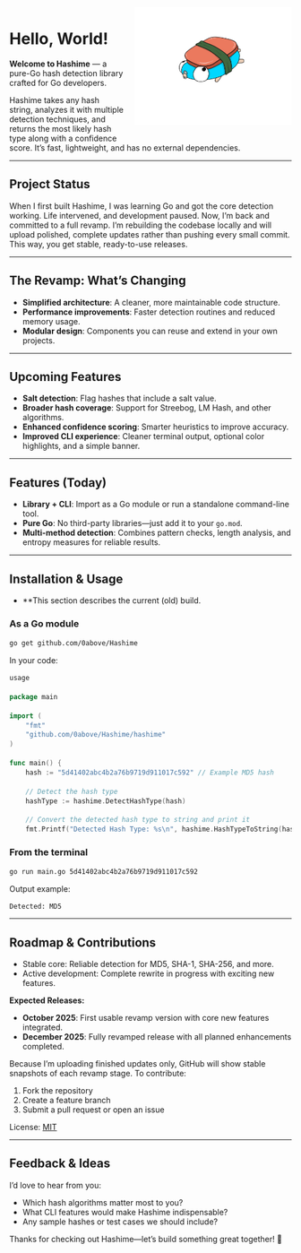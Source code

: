 <div style="float: right; margin-left: 20px; margin-bottom: 20px;">
  <img width="280" src="assets/gopher_sushi1.png" alt="Gopher Sushi">
</div>

# Hello, World!

**Welcome to Hashime** — a pure-Go hash detection library crafted for Go developers.

Hashime takes any hash string, analyzes it with multiple detection techniques, and returns the most likely hash type along with a confidence score. It’s fast, lightweight, and has no external dependencies.

---

## Project Status

When I first built Hashime, I was learning Go and got the core detection working. Life intervened, and development paused. Now, I’m back and committed to a full revamp. I’m rebuilding the codebase locally and will upload polished, complete updates rather than pushing every small commit. This way, you get stable, ready-to-use releases.

---

## The Revamp: What’s Changing

* **Simplified architecture**: A cleaner, more maintainable code structure.
* **Performance improvements**: Faster detection routines and reduced memory usage.
* **Modular design**: Components you can reuse and extend in your own projects.

---

## Upcoming Features

* **Salt detection**: Flag hashes that include a salt value.
* **Broader hash coverage**: Support for Streebog, LM Hash, and other algorithms.
* **Enhanced confidence scoring**: Smarter heuristics to improve accuracy.
* **Improved CLI experience**: Cleaner terminal output, optional color highlights, and a simple banner.

---

## Features (Today)

* **Library + CLI**: Import as a Go module or run a standalone command-line tool.
* **Pure Go**: No third-party libraries—just add it to your `go.mod`.
* **Multi-method detection**: Combines pattern checks, length analysis, and entropy measures for reliable results.

---

## Installation & Usage

* **This section describes the current (old) build.

### As a Go module

```bash
go get github.com/0above/Hashime
```

In your code:

```go
usage 

package main

import (
    "fmt"
    "github.com/0above/Hashime/hashime"
)

func main() {
    hash := "5d41402abc4b2a76b9719d911017c592" // Example MD5 hash

    // Detect the hash type
    hashType := hashime.DetectHashType(hash)

    // Convert the detected hash type to string and print it
    fmt.Printf("Detected Hash Type: %s\n", hashime.HashTypeToString(hashType))
```

### From the terminal

```bash
go run main.go 5d41402abc4b2a76b9719d911017c592
```

Output example:

```
Detected: MD5
```

---

## Roadmap & Contributions

* Stable core: Reliable detection for MD5, SHA-1, SHA-256, and more.
* Active development: Complete rewrite in progress with exciting new features.

**Expected Releases:**

* **October 2025**: First usable revamp version with core new features integrated.
* **December 2025**: Fully revamped release with all planned enhancements completed.

Because I’m uploading finished updates only, GitHub will show stable snapshots of each revamp stage. To contribute:

1. Fork the repository
2. Create a feature branch
3. Submit a pull request or open an issue

License: [MIT](LICENSE)

---

## Feedback & Ideas

I’d love to hear from you:

* Which hash algorithms matter most to you?
* What CLI features would make Hashime indispensable?
* Any sample hashes or test cases we should include?

Thanks for checking out Hashime—let’s build something great together! 🎉
